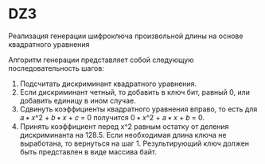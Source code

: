 # DZ3
Реализация генерации шифроключа произвольной длины на основе квадратного уравнения

Алгоритм генерации представляет
собой следующую последовательность шагов:
1. Подсчитать дискриминант квадратного уравнения.
2. Если дискриминант четный, то добавить в ключ бит, равный 0,
   или добавить единицу в ином случае.
3. Сдвинуть коэффициенты квадратного уравнения вправо, то есть
   для 𝑎 ∗ 𝑥^2 + 𝑏 ∗ 𝑥 + 𝑐 = 0 получится 0 ∗ 𝑥^2 + 𝑎 ∗ 𝑥 + 𝑏 = 0.
4. Принять коэффициент перед x^2 равным остатку от деления
   дискриминанта на 128.5. Если необходимая длина ключа не выработана, то вернуться на
   шаг 1.
   Результирующий ключ должен быть представлен в виде массива байт.
